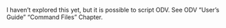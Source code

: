 
I haven’t explored this yet, but it is possible to script ODV. See ODV
“User’s Guide” “Command Files” Chapter.
